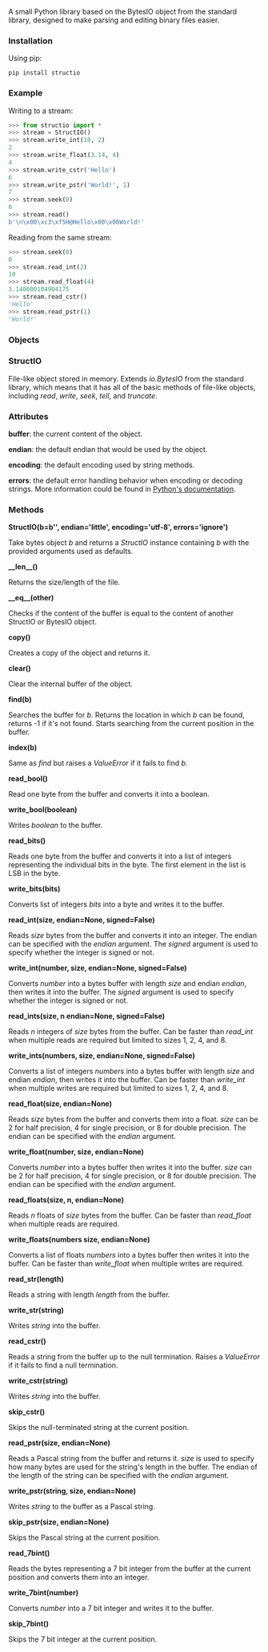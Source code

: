 A small Python library based on the BytesIO object from the standard library, designed to make parsing and editing binary files easier.

### Installation

Using pip: 

```
pip install structio
```

### Example

Writing to a stream:

```python
>>> from structio import *
>>> stream = StructIO()
>>> stream.write_int(10, 2)
2
>>> stream.write_float(3.14, 4)
4
>>> stream.write_cstr('Hello')
6
>>> stream.write_pstr('World!', 1)
7
>>> stream.seek(0)
0
>>> stream.read()
b'\n\x00\xc3\xf5H@Hello\x00\x06World!'
```

Reading from the same stream:

```python
>>> stream.seek(0)
0
>>> stream.read_int(2)
10
>>> stream.read_float(4)
3.140000104904175
>>> stream.read_cstr()
'Hello'
>>> stream.read_pstr(1)
'World!'
```

### Objects

### StructIO

File-like object stored in memory. Extends *io.BytesIO* from the standard library, which means that it has all of the basic methods of file-like objects, including *read*, *write*, *seek*, *tell*, and *truncate*.

### Attributes

**buffer**: the current content of the object.

**endian**: the default endian that would be used by the object.

**encoding**: the default encoding used by string methods.

**errors**: the default error handling behavior when encoding or decoding strings. More information could be found in [Python's documentation](https://docs.python.org/3/library/codecs.html#error-handlers).

### Methods

**StructIO(b=b'', endian='little', encoding='utf-8', errors='ignore')**

Take bytes object *b* and returns a *StructIO* instance containing *b* with the provided arguments used as defaults.

**\_\_len\_\_()**

Returns the size/length of the file.

**\_\_eq\_\_(other)**

Checks if the content of the buffer is equal to the content of another StructIO or BytesIO object.

**copy()**

Creates a copy of the object and returns it.

**clear()**

Clear the internal buffer of the object.

**find(b)**

Searches the buffer for *b*. Returns the location in which *b* can be found, returns -1 if it's not found. Starts searching from the current position in the buffer.

**index(b)**

Same as *find* but raises a *ValueError* if it fails to find *b*.

**read_bool()**

Read one byte from the buffer and converts it into a boolean.

**write_bool(boolean)**

Writes *boolean* to the buffer.

**read_bits()**

Reads one byte from the buffer and converts it into a list of integers representing the individual bits in the byte. The first element in the list is LSB in the byte.

**write_bits(bits)**

Converts list of integers *bits* into a byte and writes it to the buffer.

**read_int(size, endian=None, signed=False)**

Reads *size* bytes from the buffer and converts it into an integer. The endian can be specified with the *endian* argument. The *signed* argument is used to specify whether the integer is signed or not.

**write_int(number, size, endian=None, signed=False)**

Converts *number* into a bytes buffer with length *size* and endian *endian*, then writes it into the buffer. The *signed* argument is used to specify whether the integer is signed or not.

**read_ints(size, n endian=None, signed=False)**

Reads *n* integers of *size* bytes from the buffer. Can be faster than *read_int* when multiple reads are required but limited to sizes 1, 2, 4, and 8.

**write_ints(numbers, size, endian=None, signed=False)**

Converts a list of integers *numbers* into a bytes buffer with length *size* and endian *endian*, then writes it into the buffer. Can be faster than *write_int* when multiple writes are required but limited to sizes 1, 2, 4, and 8.

**read_float(size, endian=None)**

Reads *size* bytes from the buffer and converts them into a float. *size* can be 2 for half precision, 4 for single precision, or 8 for double precision. The endian can be specified with the *endian* argument.

**write_float(number, size, endian=None)**

Converts *number* into a bytes buffer then writes it into the buffer. *size* can be 2 for half precision, 4 for single precision, or 8 for double precision. The endian can be specified with the *endian* argument.

**read_floats(size, n, endian=None)**

Reads *n* floats of *size* bytes from the buffer. Can be faster than *read_float* when multiple reads are required.

**write_floats(numbers size, endian=None)**

Converts a list of floats *numbers* into a bytes buffer then writes it into the buffer. Can be faster than *write_float* when multiple writes are required.

**read_str(length)**

Reads a string with length *length* from the buffer.

**write_str(string)**

Writes *string* into the buffer.

**read_cstr()**

Reads a string from the buffer up to the null termination. Raises a *ValueError* if it fails to find a null termination.

**write_cstr(string)**

Writes *string* into the buffer.

**skip_cstr()**

Skips the null-terminated string at the current position.

**read_pstr(size, endian=None)**

Reads a Pascal string from the buffer and returns it. *size* is used to specify how many bytes are used for the string's length in the buffer. The endian of the length of the string can be specified with the *endian* argument.

**write_pstr(string, size, endian=None)**

Writes *string* to the buffer as a Pascal string.

**skip_pstr(size, endian=None)**

Skips the Pascal string at the current position.

**read_7bint()**

Reads the bytes representing a 7 bit integer from the buffer at the current position and converts them into an integer.

**write_7bint(number)**

Converts *number* into a 7 bit integer and writes it to the buffer.

**skip_7bint()**

Skips the 7 bit integer at the current position.